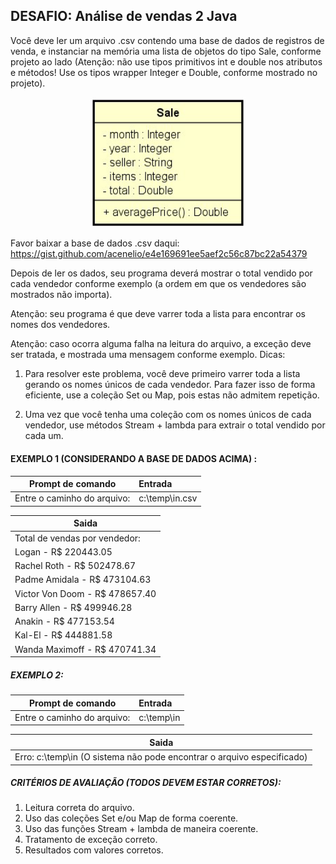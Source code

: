 ## DESAFIO: Análise de vendas 2 Java

Você deve ler um arquivo .csv contendo uma base de dados de registros de venda, e instanciar na memória uma lista de objetos do tipo Sale, conforme projeto ao lado (Atenção: não use tipos primitivos int e double nos atributos e métodos! Use os tipos wrapper Integer e Double, conforme mostrado no projeto).

<div align="center">
    <img alt="Model Sales" title="Model Sales" width="250px" src="https://github.com/jciterceros/DevSuperior/blob/08fbf98f0109b28639959ec2d191cf53ada31591/01%20-%20Java%20e%20Programacao%20Orientada%20a%20Objetos%20Expert/008%20-%20Analise%20de%20vendas%201/src/assets/ModelSales.png">
</div>

Favor baixar a base de dados .csv daqui:
https://gist.github.com/acenelio/e4e169691ee5aef2c56c87bc22a54379

Depois de ler os dados, seu programa deverá mostrar o total vendido por cada vendedor conforme exemplo (a ordem em que os vendedores são mostrados não importa).

Atenção: seu programa é que deve varrer toda a lista para encontrar os nomes dos vendedores.

Atenção: caso ocorra alguma falha na leitura do arquivo, a exceção deve ser tratada, e mostrada uma mensagem conforme exemplo.
Dicas:

1. Para resolver este problema, você deve primeiro varrer toda a lista gerando os nomes únicos de cada vendedor. Para fazer isso de forma eficiente, use a coleção Set ou Map, pois estas não admitem repetição.

2. Uma vez que você tenha uma coleção com os nomes únicos de cada vendedor, use métodos Stream + lambda para extrair o total vendido por cada um.

#### EXEMPLO 1 (CONSIDERANDO A BASE DE DADOS ACIMA) :

| Prompt de comando           | Entrada        |
| --------------------------- | :------------- |
| Entre o caminho do arquivo: | c:\temp\in.csv |

| Saida                          |
| ------------------------------ |
| Total de vendas por vendedor:  |
| Logan - R$ 220443.05           |
| Rachel Roth - R$ 502478.67     |
| Padme Amidala - R$ 473104.63   |
| Victor Von Doom - R$ 478657.40 |
| Barry Allen - R$ 499946.28     |
| Anakin - R$ 477153.54          |
| Kal-El - R$ 444881.58          |
| Wanda Maximoff - R$ 470741.34  |

##### EXEMPLO 2:

| Prompt de comando           | Entrada    |
| --------------------------- | :--------- |
| Entre o caminho do arquivo: | c:\temp\in |

| Saida                                                                  |
| ---------------------------------------------------------------------- |
| Erro: c:\temp\in (O sistema não pode encontrar o arquivo especificado) |

##### CRITÉRIOS DE AVALIAÇÃO (TODOS DEVEM ESTAR CORRETOS):

1. Leitura correta do arquivo.
2. Uso das coleções Set e/ou Map de forma coerente.
3. Uso das funções Stream + lambda de maneira coerente.
4. Tratamento de exceção correto.
5. Resultados com valores corretos.
